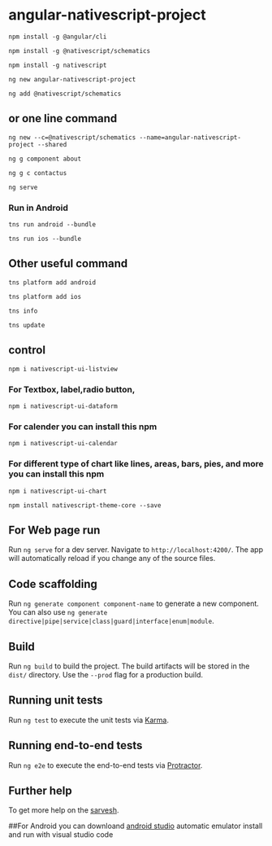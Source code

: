 # angular-nativescript-project

`npm install -g @angular/cli`

`npm install -g @nativescript/schematics`

`npm install -g nativescript`
	
`ng new angular-nativescript-project`
	
`ng add @nativescript/schematics`
   
## or one line command 
    
`ng new --c=@nativescript/schematics --name=angular-nativescript-project --shared`
		
	
`ng g component about`
	
`ng g c contactus`
	
`ng serve`

### Run in Android	

`tns run android --bundle`
	
`tns run ios --bundle`
	
## Other useful command
	
`tns platform add android`
	
`tns platform add ios`
	
`tns info`
	
`tns update`
	
## control 
	
`npm i nativescript-ui-listview`
	
### For Textbox, label,radio button,

`npm i nativescript-ui-dataform`

### For calender you can install this npm
	 
`npm i nativescript-ui-calendar`
	
### For different type of chart like lines, areas, bars, pies, and more you can install this npm
`npm i nativescript-ui-chart`

`npm install nativescript-theme-core --save`

## For Web page run

Run `ng serve` for a dev server. Navigate to `http://localhost:4200/`. The app will automatically reload if you change any of the source files.

## Code scaffolding

Run `ng generate component component-name` to generate a new component. You can also use `ng generate directive|pipe|service|class|guard|interface|enum|module`.

## Build

Run `ng build` to build the project. The build artifacts will be stored in the `dist/` directory. Use the `--prod` flag for a production build.

## Running unit tests

Run `ng test` to execute the unit tests via [Karma](https://karma-runner.github.io).

## Running end-to-end tests

Run `ng e2e` to execute the end-to-end tests via [Protractor](http://www.protractortest.org/).

## Further help

To get more help on the [sarvesh](http://about.me/sarvesh.kumar).

##For Android you can downloand [android studio](https://developer.android.com/studio/) automatic emulator install and run with visual studio code

